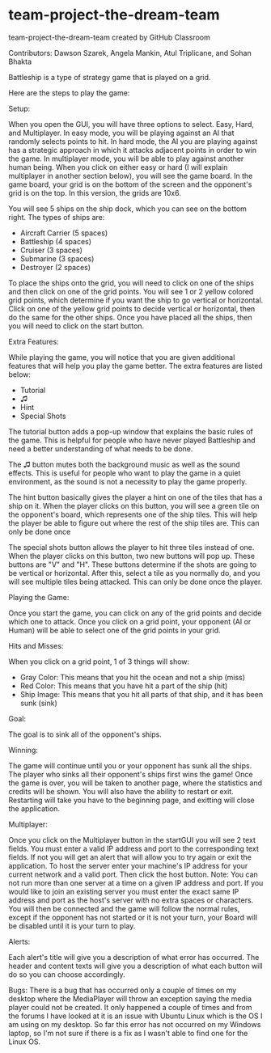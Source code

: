 # team-project-the-dream-team
team-project-the-dream-team created by GitHub Classroom

Contributors: Dawson Szarek, Angela Mankin, Atul Triplicane, and Sohan Bhakta

Battleship is a type of strategy game that is played on a grid.

Here are the steps to play the game:

Setup:

When you open the GUI, you will have three options to select. Easy, Hard, and Multiplayer. In easy mode, you will be playing against an AI that randomly selects points to hit. In hard mode, the AI you are playing against has a strategic approach in which it attacks adjacent points in order to win the game. In multiplayer mode, you will be able to play against another human being. When you click on either easy or hard (I will explain multiplayer in another section below), you will see the game board. In the game board, your grid is on the bottom of the screen and the opponent's grid is on the top. In this version, the grids are 10x6.

You will see 5 ships on the ship dock, which you can see on the bottom right. The types of ships are:

- Aircraft Carrier (5 spaces)
- Battleship (4 spaces)
- Cruiser (3 spaces)
- Submarine (3 spaces)
- Destroyer (2 spaces)

To place the ships onto the grid, you will need to click on one of the ships and then click on one of the grid points. You will see 1 or 2 yellow colored grid points, which determine if you want the ship to go vertical or horizontal. Click on one of the yellow grid points to decide vertical or horizontal, then do the same for the other ships. Once you have placed all the ships, then you will need to click on the start button.

Extra Features:

While playing the game, you will notice that you are given additional features that will help you play the game better. The extra features are listed below:

- Tutorial
- ♫
- Hint
- Special Shots

The tutorial button adds a pop-up window that explains the basic rules of the game. This is helpful for people who have never played Battleship and need a better understanding of what needs to be done.

The ♫ button mutes both the background music as well as the sound effects. This is useful for people who want to play the game in a quiet environment, as the sound is not a necessity to play the game properly.

The hint button basically gives the player a hint on one of the tiles that has a ship on it. When the player clicks on this button, you will see a green tile on the opponent's board, which represents one of the ship tiles. This will help the player be able to figure out where the rest of the ship tiles are. This can only be done once

The special shots button allows the player to hit three tiles instead of one. When the player clicks on this button, two new buttons will pop up. These buttons are "V" and "H". These buttons determine if the shots are going to be vertical or horizontal. After this, select a tile as you normally do, and you will see multiple tiles being attacked. This can only be done once the player.

Playing the Game:

Once you start the game, you can click on any of the grid points and decide which one to attack. Once you click on a grid point, your opponent (AI or Human) will be able to select one of the grid points in your grid.

Hits and Misses:

When you click on a grid point, 1 of 3 things will show:

- Gray Color: This means that you hit the ocean and not a ship (miss)
- Red Color: This means that you have hit a part of the ship (hit)
- Ship Image: This means that you hit all parts of that ship, and it has been sunk (sink)

Goal:

The goal is to sink all of the opponent's ships.

Winning:

The game will continue until you or your opponent has sunk all the ships. The player who sinks all their opponent's ships first wins the game! Once the game is over, you will be taken to another page, where the statistics and credits will be shown. You will also have the ability to restart or exit. Restarting will take you have to the beginning page, and exitting will close the application.

Multiplayer:

Once you click on the Multiplayer button in the startGUI you will see 2 text fields. You must enter a valid IP address and port to the corresponding text fields. If not you will get an alert that will allow you to try again or exit the application. To host the server enter your machine's IP address for your current network and a valid port. Then click the host button. Note: You can not run more than one server at a time on a given IP address and port. If you would like to join an existing server you must enter the exact same IP address and port as the host's server with no extra spaces or characters. You will then be connected and the game will follow the normal rules, except if the opponent has not started or it is not your turn, your Board will be disabled until it is your turn to play.

Alerts:

Each alert's title will give you a description of what error has occurred. The header and content texts will give you a description of what each button will do so you can choose accordingly.

Bugs: There is a bug that has occurred only a couple of times on my desktop where the MediaPlayer will throw an exception saying the media player could not be created. It only happened a couple of times and from the forums I have looked at it is an issue with Ubuntu Linux which is the OS I am using on my desktop. So far this error has not occurred on my Windows laptop, so I'm not sure if there is a fix as I wasn't able to find one for the Linux OS. 



